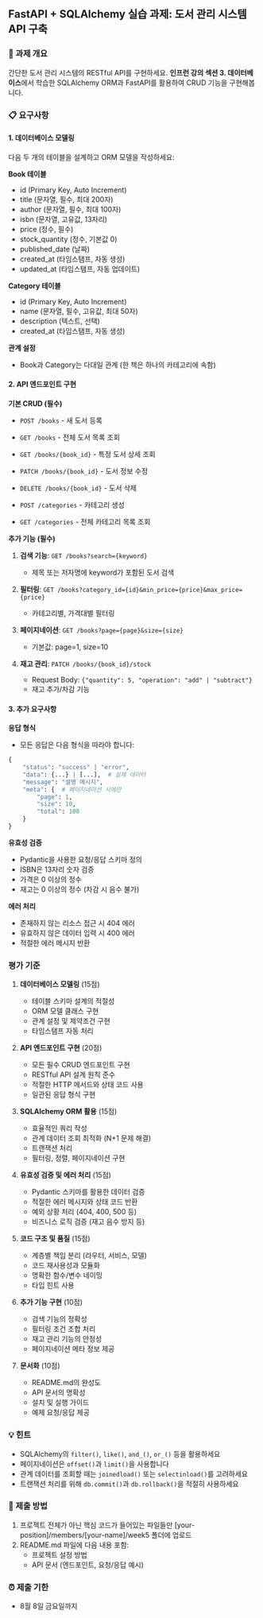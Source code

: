 ## FastAPI + SQLAlchemy 실습 과제: 도서 관리 시스템 API 구축

### 📌 과제 개요

간단한 도서 관리 시스템의 RESTful API를 구현하세요. **인프런 강의 섹션 3. 데이터베이스**에서 학습한 SQLAlchemy ORM과 FastAPI를 활용하여 CRUD 기능을 구현해봅니다.

### 📋 요구사항

#### 1. 데이터베이스 모델링

다음 두 개의 테이블을 설계하고 ORM 모델을 작성하세요:

**Book 테이블**

- id (Primary Key, Auto Increment)
- title (문자열, 필수, 최대 200자)
- author (문자열, 필수, 최대 100자)
- isbn (문자열, 고유값, 13자리)
- price (정수, 필수)
- stock_quantity (정수, 기본값 0)
- published_date (날짜)
- created_at (타임스탬프, 자동 생성)
- updated_at (타임스탬프, 자동 업데이트)

**Category 테이블**

- id (Primary Key, Auto Increment)
- name (문자열, 필수, 고유값, 최대 50자)
- description (텍스트, 선택)
- created_at (타임스탬프, 자동 생성)

**관계 설정**

- Book과 Category는 다대일 관계 (한 책은 하나의 카테고리에 속함)

#### 2. API 엔드포인트 구현

**기본 CRUD (필수)**

- `POST /books` - 새 도서 등록
    
- `GET /books` - 전체 도서 목록 조회
    
- `GET /books/{book_id}` - 특정 도서 상세 조회
    
- `PATCH /books/{book_id}` - 도서 정보 수정
    
- `DELETE /books/{book_id}` - 도서 삭제
    
- `POST /categories` - 카테고리 생성
    
- `GET /categories` - 전체 카테고리 목록 조회
    

**추가 기능 (필수)**

1. **검색 기능**: `GET /books?search={keyword}`
    
    - 제목 또는 저자명에 keyword가 포함된 도서 검색
2. **필터링**: `GET /books?category_id={id}&min_price={price}&max_price={price}`
    
    - 카테고리별, 가격대별 필터링
3. **페이지네이션**: `GET /books?page={page}&size={size}`
    
    - 기본값: page=1, size=10
4. **재고 관리**: `PATCH /books/{book_id}/stock`
    
    - Request Body: `{"quantity": 5, "operation": "add" | "subtract"}`
    - 재고 추가/차감 기능

#### 3. 추가 요구사항

**응답 형식**

- 모든 응답은 다음 형식을 따라야 합니다:

```python
{
    "status": "success" | "error",
    "data": {...} | [...],  # 실제 데이터
    "message": "설명 메시지",
    "meta": {  # 페이지네이션 시에만
        "page": 1,
        "size": 10,
        "total": 100
    }
}
```

**유효성 검증**

- Pydantic을 사용한 요청/응답 스키마 정의
- ISBN은 13자리 숫자 검증
- 가격은 0 이상의 정수
- 재고는 0 이상의 정수 (차감 시 음수 불가)

**에러 처리**

- 존재하지 않는 리소스 접근 시 404 에러
- 유효하지 않은 데이터 입력 시 400 에러
- 적절한 에러 메시지 반환

### 평가 기준

1. **데이터베이스 모델링** (15점)
    
    - 테이블 스키마 설계의 적절성
    - ORM 모델 클래스 구현
    - 관계 설정 및 제약조건 구현
    - 타임스탬프 자동 처리
2. **API 엔드포인트 구현** (20점)
    
    - 모든 필수 CRUD 엔드포인트 구현
    - RESTful API 설계 원칙 준수
    - 적절한 HTTP 메서드와 상태 코드 사용
    - 일관된 응답 형식 구현
3. **SQLAlchemy ORM 활용** (15점)
    
    - 효율적인 쿼리 작성
    - 관계 데이터 조회 최적화 (N+1 문제 해결)
    - 트랜잭션 처리
    - 필터링, 정렬, 페이지네이션 구현
4. **유효성 검증 및 에러 처리** (15점)
    
    - Pydantic 스키마를 활용한 데이터 검증
    - 적절한 에러 메시지와 상태 코드 반환
    - 예외 상황 처리 (404, 400, 500 등)
    - 비즈니스 로직 검증 (재고 음수 방지 등)
5. **코드 구조 및 품질** (15점)
    
    - 계층별 책임 분리 (라우터, 서비스, 모델)
    - 코드 재사용성과 모듈화
    - 명확한 함수/변수 네이밍
    - 타입 힌트 사용
6. **추가 기능 구현** (10점)
    
    - 검색 기능의 정확성
    - 필터링 조건 조합 처리
    - 재고 관리 기능의 안정성
    - 페이지네이션 메타 정보 제공
7. **문서화** (10점)
    
    - README.md의 완성도
    - API 문서의 명확성
    - 설치 및 실행 가이드
    - 예제 요청/응답 제공

### 💡 힌트

- SQLAlchemy의 `filter()`, `like()`, `and_()`, `or_()` 등을 활용하세요
- 페이지네이션은 `offset()`과 `limit()`을 사용합니다
- 관계 데이터를 조회할 때는 `joinedload()` 또는 `selectinload()`를 고려하세요
- 트랜잭션 처리를 위해 `db.commit()`과 `db.rollback()`을 적절히 사용하세요
### 📁 제출 방법

1. 프로젝트 전체가 아닌 핵심 코드가 들어있는 파일들만 [your-position]/members/[your-name]/week5 폴더에 업로드
2. README.md 파일에 다음 내용 포함:
    - 프로젝트 설정 방법
    - API 문서 (엔드포인트, 요청/응답 예시)
### ⏰ 제출 기한

- 8월 8일 금요일까지